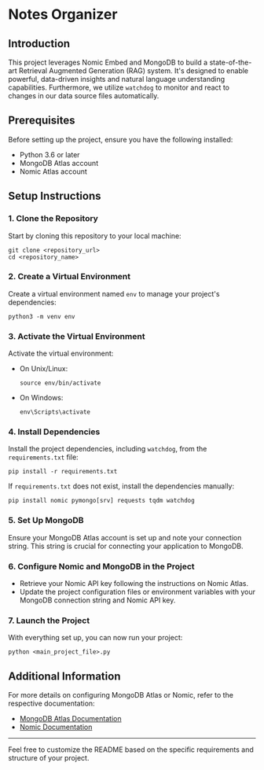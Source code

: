 # Notes Organizer

## Introduction

This project leverages Nomic Embed and MongoDB to build a state-of-the-art Retrieval Augmented Generation (RAG) system. It's designed to enable powerful, data-driven insights and natural language understanding capabilities. Furthermore, we utilize `watchdog` to monitor and react to changes in our data source files automatically.

## Prerequisites

Before setting up the project, ensure you have the following installed:
- Python 3.6 or later
- MongoDB Atlas account
- Nomic Atlas account

## Setup Instructions

### 1. Clone the Repository

Start by cloning this repository to your local machine:

```
git clone <repository_url>
cd <repository_name>
```

### 2. Create a Virtual Environment

Create a virtual environment named `env` to manage your project's dependencies:

```
python3 -m venv env
```

### 3. Activate the Virtual Environment

Activate the virtual environment:

- On Unix/Linux:
  ```
  source env/bin/activate
  ```

- On Windows:
  ```
  env\Scripts\activate
  ```

### 4. Install Dependencies

Install the project dependencies, including `watchdog`, from the `requirements.txt` file:

```
pip install -r requirements.txt
```

If `requirements.txt` does not exist, install the dependencies manually:

```
pip install nomic pymongo[srv] requests tqdm watchdog
```

### 5. Set Up MongoDB

Ensure your MongoDB Atlas account is set up and note your connection string. This string is crucial for connecting your application to MongoDB.

### 6. Configure Nomic and MongoDB in the Project

- Retrieve your Nomic API key following the instructions on Nomic Atlas.
- Update the project configuration files or environment variables with your MongoDB connection string and Nomic API key.

### 7. Launch the Project

With everything set up, you can now run your project:

```
python <main_project_file>.py
```

## Additional Information

For more details on configuring MongoDB Atlas or Nomic, refer to the respective documentation:

- [MongoDB Atlas Documentation](https://docs.atlas.mongodb.com/)
- [Nomic Documentation](https://nomic.ai/docs)

---

Feel free to customize the README based on the specific requirements and structure of your project.